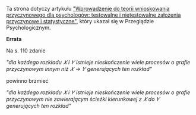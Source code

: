 Ta strona dotyczy artykułu ["Wprowadzenie do teorii wnioskowania przyczynowego dla psychologów: testowalne i nietestowalne założenia przyczynowe i statystyczne"](https://czasopisma.uwm.edu.pl/index.php/pp/article/view/9461/7101), który ukazał się w Przeglądzie Psychologicznym.

**Errata**

Na s. 110 zdanie

*"dla każdego rozkładu $𝑋$ i $𝑌$ istnieje nieskończenie wiele procesów o grafie przyczynowym innym niż $𝑋 \rightarrow 𝑌$ generujących ten rozkład"*

powinno brzmieć

*"dla każdego rozkładu $𝑋$ i $𝑌$ istnieje nieskończenie wiele procesów o grafie przyczynowym nie zawierającym ścieżki kierunkowej z $𝑋$ do $𝑌$ generujących ten rozkład"*
